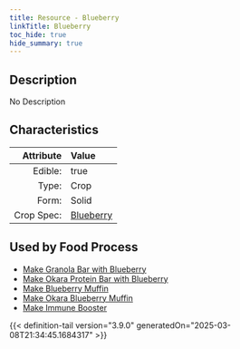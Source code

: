 ```yaml
---
title: Resource - Blueberry
linkTitle: Blueberry
toc_hide: true
hide_summary: true
---
```

<!-- This is generated by the MarsSim HelpGenertor, do not edit. -->

## Description
No Description

## Characteristics

| Attribute      | Value |
|--------:|:------|
|Edible:|true|
|Type:|Crop|
|Form:|Solid|
|Crop Spec:|[Blueberry](/docs/definitions/crop/blueberry)|
 



    
## Used by Food Process

- [Make Granola Bar with Blueberry](/docs/definitions/food/make-granola-bar-with-blueberry)
- [Make Okara Protein Bar with Blueberry](/docs/definitions/food/make-okara-protein-bar-with-blueberry)
- [Make Blueberry Muffin](/docs/definitions/food/make-blueberry-muffin)
- [Make Okara Blueberry Muffin](/docs/definitions/food/make-okara-blueberry-muffin)
- [Make Immune Booster](/docs/definitions/food/make-immune-booster)



{{< definition-tail version="3.9.0" generatedOn="2025-03-08T21:34:45.1684317" >}}


